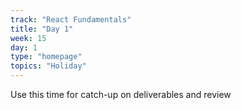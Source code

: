 ```yaml
---
track: "React Fundamentals"
title: "Day 1"
week: 15
day: 1
type: "homepage"
topics: "Holiday"
---
```


Use this time for catch-up on deliverables and review
